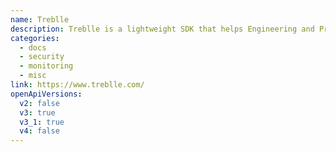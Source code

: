 ```yaml
---
name: Treblle
description: Treblle is a lightweight SDK that helps Engineering and Product teams build, ship, and maintain REST based APIs faster.
categories:
  - docs
  - security
  - monitoring
  - misc
link: https://www.treblle.com/
openApiVersions:
  v2: false
  v3: true
  v3_1: true
  v4: false
---
```

